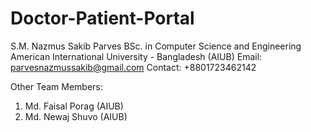 # Doctor-Patient-Portal

S.M. Nazmus Sakib Parves
BSc. in Computer Science and Engineering 
American International University - Bangladesh (AIUB)
Email: parvesnazmussakib@gmail.com
Contact: +8801723462142

Other Team Members:
1. Md. Faisal Porag (AIUB)
2. Md. Newaj Shuvo (AIUB)